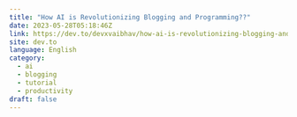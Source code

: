 ```yaml
---
title: "How AI is Revolutionizing Blogging and Programming??"
date: 2023-05-28T05:18:46Z
link: https://dev.to/devxvaibhav/how-ai-is-revolutionizing-blogging-and-programming-1a2p?utm_medium=RSS&utm_source=news.12bit.vn
site: dev.to
language: English
category:
  - ai
  - blogging
  - tutorial
  - productivity
draft: false
---
```


